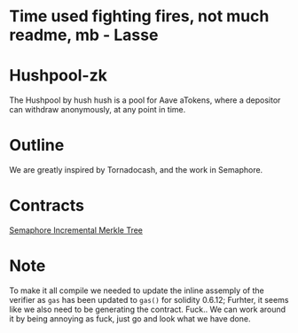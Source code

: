 # Time used fighting fires, not much readme, mb - Lasse




# Hushpool-zk
The Hushpool by hush hush is a pool for Aave aTokens, where a depositor can withdraw anonymously, at any point in time. 


# Outline
We are greatly inspired by Tornadocash, and the work in Semaphore.




# Contracts
[Semaphore Incremental Merkle Tree](https://github.com/appliedzkp/semaphore/blob/master/contracts/sol/IncrementalMerkleTree.sol)





# Note
To make it all compile we needed to update the inline assemply of the verifier as `gas` has been updated to `gas()` for solidity 0.6.12; 
Furhter, it seems like we also need to be generating the contract. Fuck.. We can work around it by being annoying as fuck, just go and look what we have done.


